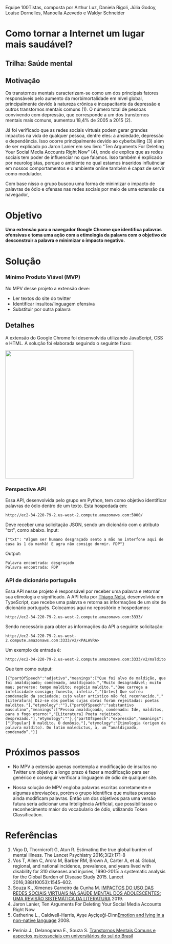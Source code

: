 Equipe 100Tistas, composta por Arthur Luz, Daniela Rigoli, Júlia Godoy, Louise Dornelles, Manoella Azevedo e Waldyr Schneider

# Como tornar a Internet um lugar mais saudável?
## Trilha: Saúde mental

## Motivação

Os transtornos mentais caracterizam-se como um dos principais fatores responsáveis pelo aumento da morbimortalidade em nível global, principalmente devido à natureza crônica e incapacitante da depressão e outros transtornos mentais comuns (1). O número total de pessoas convivendo com depressão, que corresponde a um dos transtornos mentais mais comuns, aumentou 18,4% de 2005 a 2015 (2).

Já foi verificado que as redes sociais virtuais podem gerar grandes impactos na vida de qualquer pessoa, dentre eles: a ansiedade, depressão e dependência. Isso ocorre principalmente devido ao cyberbulling (3) além de ser explicado po Jaron Lanier em seu livro "Ten Arguments For Deleting Your Social Media Accounts Right Now" (4), onde ele explica que as redes sociais tem poder de influenciar no que falamos. Isso também é explicado por neurologistas, porque o ambiente no qual estamos inseridos influênciar em nossos comportamentos e o ambiente online também é capaz de servir como modulador. 

Com base nisso o grupo buscou uma forma de minimizar o impacto de palavras de ódio e ofensas nas redes sociais por meio de uma extensão de navegador, 

# Objetivo
**Uma extensão para o navegador Google Chrome que identifica palavras ofensivas e toma uma ação com a etimologia da palavra com o objetivo de desconstruir a palavra e minimizar o impacto negativo.**

# Solução
### Mínimo Produto Viável (MVP)

No MPV desse projeto a extensão deve:
- Ler textos do site do twitter
- Identificar insultos/linguagem ofensiva
- Substituir por outra palavra

<!-- 
### Público Alvo
Pessoas que não querem ver essa linguagem de ódio.
-->

## Detalhes

A extensão do Google Chrome foi desenvolvida utilizando JavaScript, CSS e HTML.
A solução foi elaborada seguindo o seguinte fluxo:

[<img src="https://user-images.githubusercontent.com/41764692/170822415-c9c8b8e8-6ed6-427c-801e-dc55d941588d.png" width="400"/> ](https://user-images.githubusercontent.com/41764692/170822415-c9c8b8e8-6ed6-427c-801e-dc55d941588d.png)

### Perspective API
Essa API, desenvolvida pelo grupo em Python, tem como objetivo identificar palavras de ódio dentro de um texto. Esta hospedada em:

```
http://ec2-34-220-79-2.us-west-2.compute.amazonaws.com:5000/
``` 

Deve receber uma solicitação JSON, sendo um dicionário com o atributo "txt", como abaixo.
Input:
```
{"txt": "Algum ser humano desgraçado sento a mão no interfone aqui de casa às 1 da manhã! E agra não consigo dormir. FDP"}
```
Output:
```
Palavra encontrada: desgraçado
Palavra encontrada: FDP
```

### API de dicionário português
Essa API nesse projeto é responsável por receber uma palavra e retornar sua etimologia e significado. A API feita por [Thiago Nelsi](https://github.com/ThiagoNelsi/dicio-api), desenvolvida em TypeScript, que recebe uma palavra e retorna as informações de um site de dicionário português. Colocamos aqui no repositório e hospedamos:

```
http://ec2-34-220-79-2.us-west-2.compute.amazonaws.com:3333/
```

Sendo necessário para obter as informações da API a seguinte solicitação:

```
http://ec2-34-220-79-2.us-west-2.compute.amazonaws.com:3333/v2/<PALAVRA>
```
  
Um exemplo de entrada é:
  
```
http://ec2-34-220-79-2.us-west-2.compute.amazonaws.com:3333/v2/maldito
```
  
Que tem como output:

```
[{"partOfSpeech":"adjetivo","meanings":["Que foi alvo de maldição, que foi amaldiçoado; condenado, amaldiçoado.","Muito desagradável; muito mau; perverso: tempo maldito; negócio maldito.","Que carrega a infelicidade consigo; funesto, infeliz.","[Artes] Que sofreu condenação da sociedade; cujo valor artístico não foi reconhecido.","[Literatura] Diz-se dos poetas cujas obras foram rejeitadas: poetas malditos."],"etymology":""},{"partOfSpeech":"substantivo masculino","meanings":["Pessoa amaldiçoada, condenada: Ide, malditos, para o fogo eterno!","[Literatura] Poeta rejeitado, desprezado."],"etymology":""},{"partOfSpeech":"expressão","meanings":["[Popular] O maldito. O demônio."],"etymology":"Etimologia (origem da palavra maldito). Do latim maledictus, a, um “amaldiçoado, condenado”."}]    
```

# Próximos passos
- No MPV a extensão apenas contempla a modificação de insultos no Twitter um objetivo a longo prazo é fazer a modificação para ser genérico e conseguir verificar a linguagem de ódio de qualquer site.
  
- Nossa solução de MPV engloba palavras escritas corretamente e algumas abreviações, porém o grupo identifica que muitas pessoas ainda modificam palavras. Então um dos objetivos para uma versão futura seria adicionar uma Inteligência Artificial, que possibilitasse o reconhecimento maior do vocabulario de ódio, utilizando Token Classification.

# Referências
1. Vigo D, Thornicroft G, Atun R. Estimating the true global burden of mental illness. The Lancet Psychiatry 2016;3(2):171-8
2. Vos T, Allen C, Arora M, Barber RM, Brown A, Carter A, et al. Global, regional, and national incidence, prevalence, and years lived with disability for 310 diseases and injuries, 1990-2015: a systematic analysis for the Global Burden of Disease Study 2015. Lancet 2016;388(10053):1545–602. 
3. Souza K., Ximenes Carneiro da Cunha M. [IMPACTOS DO USO DAS REDES SOCIAIS VIRTUAIS NA SAÚDE MENTAL DOS
ADOLESCENTES: UMA REVISÃO SISTEMÁTICA DA LITERATURA](https://educacaoepsicologia.emnuvens.com.br/edupsi/article/view/156) 2019.
4. Jaron Lanier, Ten Arguments For Deleting Your Social Media Accounts Right Now
5. Catherine L., Caldwell-Harris, Ayşe Ayçiçeği-Dinn[Emotion and lying in a non-native language](https://www.sciencedirect.com/science/article/pii/S0167876008008052) 2008.
- Perinia J., Delanogarea E., Souza S. [Transtornos Mentais Comuns e aspectos psicossociais em universitários do sul do Brasil](http://repositorio.furg.br/handle/1/7872)
